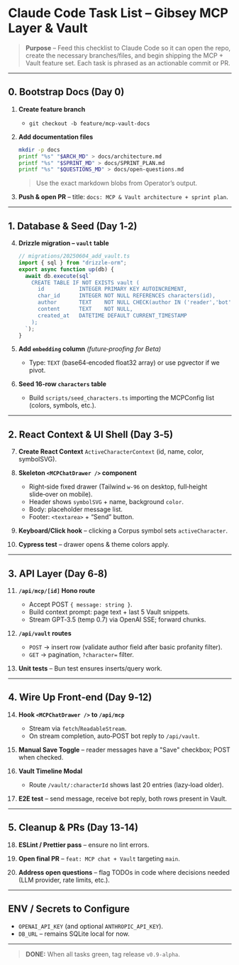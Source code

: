 # Claude Code Task List – Gibsey MCP Layer & Vault

> **Purpose** – Feed this checklist to Claude Code so it can open the repo, create the necessary branches/files, and begin shipping the MCP + Vault feature set. Each task is phrased as an actionable commit or PR.

---

## 0. Bootstrap Docs (Day 0)

1. **Create feature branch**

   * `git checkout -b feature/mcp-vault-docs`

2. **Add documentation files**

   ```bash
   mkdir -p docs
   printf "%s" "$ARCH_MD" > docs/architecture.md
   printf "%s" "$SPRINT_MD" > docs/SPRINT_PLAN.md
   printf "%s" "$QUESTIONS_MD" > docs/open-questions.md
   ```

   > Use the exact markdown blobs from Operator’s output.

3. **Push & open PR** – title: `docs: MCP & Vault architecture + sprint plan`.

---

## 1. Database & Seed (Day 1‑2)

4. **Drizzle migration – `vault` table**

   ```ts
   // migrations/20250604_add_vault.ts
   import { sql } from "drizzle-orm";
   export async function up(db) {
     await db.execute(sql`
       CREATE TABLE IF NOT EXISTS vault (
         id           INTEGER PRIMARY KEY AUTOINCREMENT,
         char_id      INTEGER NOT NULL REFERENCES characters(id),
         author       TEXT    NOT NULL CHECK(author IN ('reader','bot')),
         content      TEXT    NOT NULL,
         created_at   DATETIME DEFAULT CURRENT_TIMESTAMP
       );
     `);
   }
   ```

5. **Add `embedding` column** *(future‑proofing for Beta)*

   * Type: `TEXT` (base64‑encoded float32 array) or use pgvector if we pivot.

6. **Seed 16‑row `characters` table**

   * Build `scripts/seed_characters.ts` importing the MCPConfig list (colors, symbols, etc.).

---

## 2. React Context & UI Shell (Day 3‑5)

7. **Create React Context** `ActiveCharacterContext` (id, name, color, symbolSVG).

8. **Skeleton `<MCPChatDrawer />` component**

   * Right‑side fixed drawer (Tailwind `w-96` on desktop, full‑height slide‑over on mobile).
   * Header shows `symbolSVG` + name, background `color`.
   * Body: placeholder message list.
   * Footer: `<textarea>` + “Send” button.

9. **Keyboard/Click hook** – clicking a Corpus symbol sets `activeCharacter`.

10. **Cypress test** – drawer opens & theme colors apply.

---

## 3. API Layer (Day 6‑8)

11. **`/api/mcp/[id]` Hono route**

    * Accept POST `{ message: string }`.
    * Build context prompt: page text + last 5 Vault snippets.
    * Stream GPT‑3.5 (temp 0.7) via OpenAI SSE; forward chunks.

12. **`/api/vault` routes**

    * `POST` → insert row (validate author field after basic profanity filter).
    * `GET` → pagination, `?character=` filter.

13. **Unit tests** – Bun test ensures inserts/query work.

---

## 4. Wire Up Front‑end (Day 9‑12)

14. **Hook `<MCPChatDrawer />` to `/api/mcp`**

    * Stream via `fetch`/`ReadableStream`.
    * On stream completion, auto‑POST bot reply to `/api/vault`.

15. **Manual Save Toggle** – reader messages have a "Save" checkbox; POST when checked.

16. **Vault Timeline Modal**

    * Route `/vault/:characterId` shows last 20 entries (lazy‑load older).

17. **E2E test** – send message, receive bot reply, both rows present in Vault.

---

## 5. Cleanup & PRs (Day 13‑14)

18. **ESLint / Prettier pass** – ensure no lint errors.

19. **Open final PR** – `feat: MCP chat + Vault` targeting `main`.

20. **Address open questions** – flag TODOs in code where decisions needed (LLM provider, rate limits, etc.).

---

## ENV / Secrets to Configure

* `OPENAI_API_KEY` (and optional `ANTHROPIC_API_KEY`).
* `DB_URL` – remains SQLite local for now.

---

> **DONE:** When all tasks green, tag release `v0.9-alpha`.